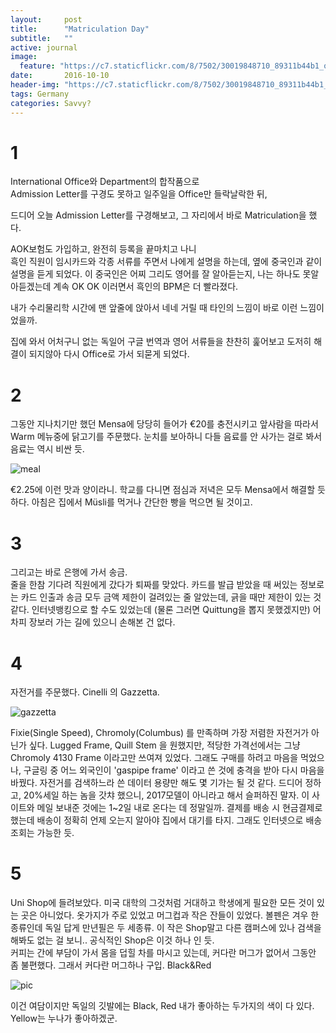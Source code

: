 ```yaml
---
layout:     post
title:      "Matriculation Day"
subtitle:   ""
active: journal
image:
  feature: "https://c7.staticflickr.com/8/7502/30019848710_89311b44b1_o.jpg"
date:       2016-10-10 
header-img: "https://c7.staticflickr.com/8/7502/30019848710_89311b44b1_o.jpg"
tags: Germany
categories: Savvy?
---
```



# 1
International Office와 Department의 합작품으로  
Admission Letter를 구경도 못하고 일주일을 Office만 들락날락한 뒤,  


드디어 오늘 Admission Letter를 구경해보고, 그 자리에서 바로 Matriculation을 했다.


AOK보험도 가입하고, 완전히 등록을 끝마치고 나니  
흑인 직원이 임시카드와 각종 서류를 주면서 나에게 설명을 하는데, 옆에 중국인과 같이 설명을 듣게 되었다. 이 중국인은 어찌 그리도 영어를 잘 알아듣는지, 나는 하나도 못알아듣겠는데 계속 OK OK 이러면서 흑인의 BPM은 더 빨라졌다.

내가 수리물리학 시간에 맨 앞줄에 앉아서 네네 거릴 때 타인의 느낌이 바로 이런 느낌이었을까.

집에 와서 어처구니 없는 독일어 구글 번역과 영어 서류들을 찬찬히 훑어보고 도저히 해결이 되지않아 다시 Office로 가서 되묻게 되었다.

# 2

그동안 지나치기만 했던 Mensa에 당당히 들어가 €20를 충전시키고 앞사람을 따라서 Warm 메뉴중에 닭고기를 주문했다. 눈치를 보아하니 다들 음료를 안 사가는 걸로 봐서 음료는 역시 비싼 듯.

![meal](https://c8.staticflickr.com/9/8417/30230953631_0061bc9d86_o.jpg)

€2.25에 이런 맛과 양이라니. 학교를 다니면 점심과 저녁은 모두 Mensa에서 해결할 듯 하다. 아침은 집에서 Müsli를 먹거나 간단한 빵을 먹으면 될 것이고.

# 3
그리고는 바로 은행에 가서 송금.  
줄을 한참 기다려 직원에게 갔다가 퇴짜를 맞았다. 카드를 발급 받았을 때 써있는 정보로는 카드 인출과 송금 모두 금액 제한이 걸려있는 줄 알았는데, 긁을 때만 제한이 있는 것 같다. 인터넷뱅킹으로 할 수도 있었는데 (물론 그러면 Quittung을 뽑지 못했겠지만) 어차피 장보러 가는 길에 있으니 손해본 건 없다. 


# 4
자전거를 주문했다. Cinelli 의 Gazzetta.

![gazzetta](http://www.cinelli.it/site/components/com_virtuemart/shop_image/product/Gazzetta_55fc089c22eb3.jpg)

  
Fixie(Single Speed), Chromoly(Columbus) 를 만족하며 가장 저렴한 자전거가 아닌가 싶다. Lugged Frame, Quill Stem 을 원했지만, 적당한 가격선에서는 그냥 Chromoly 4130 Frame 이라고만 쓰여져 있었다. 그래도 구매를 하려고 마음을 먹었으나, 구글링 중 어느 외국인이 'gaspipe frame' 이라고 쓴 것에 충격을 받아 다시 마음을 바꿨다. 자전거를 검색하느라 쓴 데이터 용량만 해도 몇 기가는 될 것 같다. 드디어 정하고, 20%세일 하는 놈을 갓챠 했으니, 2017모델이 아니라고 해서 슬퍼하진 말자. 이 사이트와 메일 보내준 것에는 1~2일 내로 온다는 데 정말일까. 결제를 배송 시 현금결제로 했는데 배송이 정확히 언제 오는지 알아야 집에서 대기를 타지. 그래도 인터넷으로 배송조회는 가능한 듯.

# 5
Uni Shop에 들려보았다. 미국 대학의 그것처럼 거대하고 학생에게 필요한 모든 것이 있는 곳은 아니었다. 옷가지가 주로 있었고 머그컵과 작은 잔들이 있었다. 볼펜은 겨우 한 종류인데 독일 답게 만년필은 두 세종류. 이 작은 Shop말고 다른 캠퍼스에 있나 검색을 해봐도 없는 걸 보니.. 공식적인 Shop은 이것 하나 인 듯.  
커피는 간에 부담이 가서 몸을 덥힐 차를 마시고 있는데, 커다란 머그가 없어서 그동안 좀 불편했다. 그래서 커다란 머그하나 구입. Black&Red

![pic](https://c8.staticflickr.com/9/8410/30316779615_83147d2aae_o.jpg)


이건 여담이지만 독일의 깃발에는 Black, Red 내가 좋아하는 두가지의 색이 다 있다. Yellow는 누나가 좋아하겠군.


